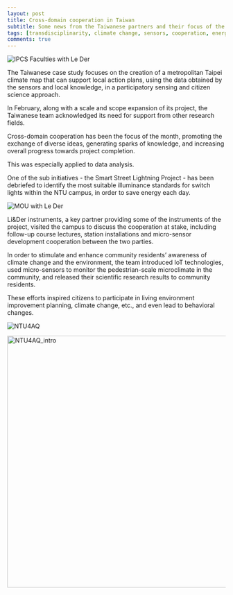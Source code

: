 ```yaml
---
layout: post
title: Cross-domain cooperation in Taiwan
subtitle: Some news from the Taiwanese partners and their focus of the month 
tags: [transdisciplinarity, climate change, sensors, cooperation, energy, IoT, citizen science, Taiwan]
comments: true
--- 
```


![IPCS Faculties with Le Der ](https://user-images.githubusercontent.com/87107232/163920012-af9f28b0-ef3c-4c12-ac95-45fcc02378ae.jpeg)


The Taiwanese case study focuses on the creation of a metropolitan Taipei climate map that can support local action plans, using the data obtained by the sensors and local knowledge, in a participatory sensing and citizen science approach.

In February, along with a scale and scope expansion of its project, the Taiwanese team acknowledged its need for support from other research fields. 

Cross-domain cooperation has been the focus of the month, promoting the exchange of diverse ideas, generating sparks of knowledge, and increasing overall progress towards project completion.

This was especially applied to data analysis. 

One of the sub initiatives - the Smart Street Lightning Project - has been debriefed to identify the most suitable illuminance standards for switch lights within the NTU campus, in order to save energy each day. 

![MOU with Le Der](https://user-images.githubusercontent.com/87107232/163920069-8d411686-659b-4f15-bf28-87a0e9263193.jpeg)

Li&Der instruments, a key partner providing some of the instruments of the project, visited the campus to discuss the cooperation at stake, including follow-up course lectures, station installations and micro-sensor development cooperation between the two parties.

In order to stimulate and enhance community residents’ awareness of climate change and the environment, the team introduced IoT technologies, used micro-sensors to monitor the pedestrian-scale microclimate in the community, and released their scientific research results to community residents.

These efforts inspired citizens to participate in living environment improvement planning, climate change, etc., and even lead to behavioral changes. 

![NTU4AQ](https://user-images.githubusercontent.com/87107232/163920093-4164ebf4-26f7-4cdf-af37-a664f21528df.jpeg)

<img width="581" alt="NTU4AQ_intro" src="https://user-images.githubusercontent.com/87107232/163920118-5b2f4794-6642-4515-b903-88e0ccd68caa.png">
